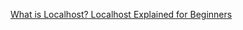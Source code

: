 
[What is Localhost? Localhost Explained for Beginners](https://www.hostinger.com/tutorials/what-is-localhost)
